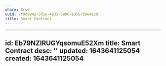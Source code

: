 ```yaml
---
share: true
uuid: 7f9d9842-5d16-4933-b896-e3567d964168
title: Smart Contract
---
```

---
id: Eb79NZIRUGYqsomuE52Xm
title: Smart Contract
desc: ''
updated: 1643641125054
created: 1643641125054
---
